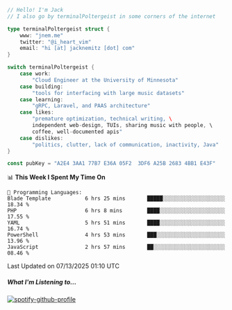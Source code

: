 ```go
// Hello! I'm Jack
// I also go by terminalPoltergeist in some corners of the internet

type terminalPoltergeist struct {
    www: "jnem.me"
    twitter: "@i_heart_vim"
    email: "hi [at] jacknemitz [dot] com"
}

switch terminalPoltergeist {
    case work:
        "Cloud Engineer at the University of Minnesota"
    case building:
        "tools for interfacing with large music datasets"
    case learning:
        "gRPC, Laravel, and PAAS architecture"
    case likes:
        "premature optimization, technical writing, \
        independent web-design, TUIs, sharing music with people, \
        coffee, well-documented apis"
    case dislikes:
        "politics, clutter, lack of communication, inactivity, Java"
}

const pubKey = "A2E4 3AA1 77B7 E36A 05F2  3DF6 A25B 2683 4BB1 E43F"
```

<!--START_SECTION:waka-->
📊 **This Week I Spent My Time On** 

```text
💬 Programming Languages: 
Blade Template           6 hrs 25 mins       █████░░░░░░░░░░░░░░░░░░░░   18.34 % 
PHP                      6 hrs 8 mins        ████░░░░░░░░░░░░░░░░░░░░░   17.55 % 
YAML                     5 hrs 51 mins       ████░░░░░░░░░░░░░░░░░░░░░   16.74 % 
PowerShell               4 hrs 53 mins       ███░░░░░░░░░░░░░░░░░░░░░░   13.96 % 
JavaScript               2 hrs 57 mins       ██░░░░░░░░░░░░░░░░░░░░░░░   08.46 % 
```


 Last Updated on 07/13/2025 01:10 UTC
<!--END_SECTION:waka-->

##### What I'm Listening to...

[![spotify-github-profile](https://jnem.me/listening-item?maxAge=2592000)](https://jnem.me/listening)
